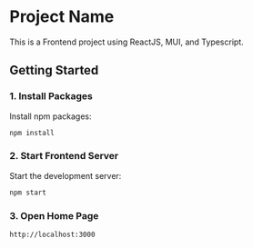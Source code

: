 # Project Name

This is a Frontend project using ReactJS, MUI, and Typescript.

## Getting Started

### 1. Install Packages

Install npm packages:
```bash
npm install
```

### 2. Start Frontend Server

Start the development server:
```bash
npm start
```

### 3. Open Home Page
```bash
http://localhost:3000
```